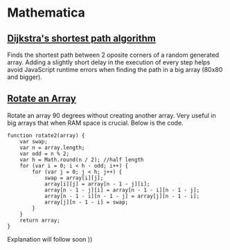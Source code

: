 # Mathematica


## [Dijkstra's shortest path algorithm](https://rawgit.com/happyHooman/Mathematica/master/path.html )
Finds the shortest path between 2 oposite corners of a random generated array.
Adding a slightly short delay in the execution of every step helps avoid JavaScript runtime errors when finding the path in a big array (80x80 and bigger).


## [Rotate an Array](https://rawgit.com/happyHooman/Mathematica/master/rotate.html)
Rotate an array 90 degrees without creating another array.
Very useful in big arrays that when RAM space is crucial.
Below is the code.

```
function rotate2(array) {
    var swap;
    var n = array.length;
    var odd = n % 2;
    var h = Math.round(n / 2); //half length
    for (var i = 0; i < h - odd; i++) {
        for (var j = 0; j < h; j++) {
            swap = array[i][j];
            array[i][j] = array[n - 1 - j][i];
            array[n - 1 - j][i] = array[n - 1 - i][n - 1 - j];
            array[n - 1 - i][n - 1 - j] = array[j][n - 1 - i];
            array[j][n - 1 - i] = swap;
        }
    }
    return array;
}
```
Explanation will follow soon ))
